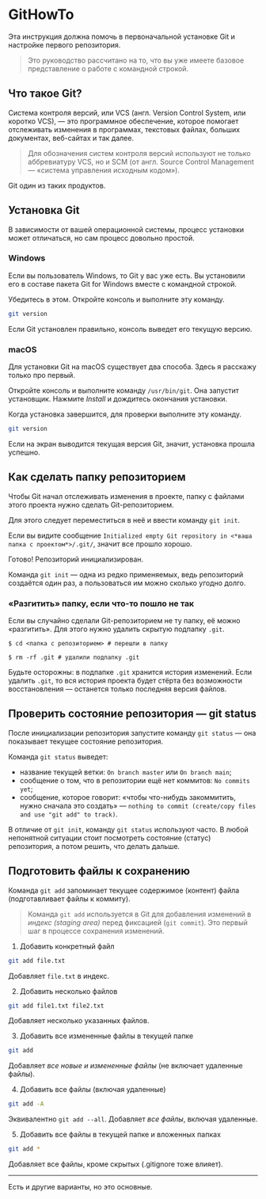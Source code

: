 # GitHowTo

Эта инструкция должна помочь в первоначальной установке Git и настройке первого репозитория.

> Это руководство рассчитано на то, что вы уже имеете базовое представление о работе с командной строкой.

## Что такое Git?

Система контроля версий, или VCS (англ. Version Control System, или коротко VCS), — это программное обеспечение, которое помогает отслеживать изменения в программах, текстовых файлах, больших документах, веб-сайтах и так далее.

> Для обозначения систем контроля версий используют не только аббревиатуру VCS, но и SCM (от англ. Source Control Management — «система управления исходным кодом»).

Git один из таких продуктов.

## Установка Git

В зависимости от вашей операционной системы, процесс установки может отличаться, но сам процесс довольно простой.

### Windows
Если вы пользователь Windows, то Git у вас уже есть. Вы установили его в составе пакета Git for Windows вместе с командной строкой.

Убедитесь в этом. Откройте консоль и выполните эту команду.
```bash
git version
```
Если Git установлен правильно, консоль выведет его текущую версию. 

### macOS

Для установки Git на macOS существует два способа. Здесь я расскажу только про первый.

Откройте консоль и выполните команду `/usr/bin/git`. Она запустит установщик. Нажмите *Install* и дождитесь окончания установки.

Когда установка завершится, для проверки выполните эту команду.
```bash
git version
```
Если на экран выводится текущая версия Git, значит, установка прошла успешно.

## Как сделать папку репозиторием

Чтобы Git начал отслеживать изменения в проекте, папку с файлами этого проекта нужно сделать Git-репозиторием.

Для этого следует переместиться в неё и ввести команду `git init`.

Если вы видите сообщение `Initialized empty Git repository in <*ваша папка с проектом*>/.git/`, значит все прошло хорошо.

Готово! Репозиторий инициализирован.

Команда `git init` — одна из редко применяемых, ведь репозиторий создаётся один раз, а пользоваться им можно сколько угодно долго.

### «Разгитить» папку, если что-то пошло не так

Если вы случайно сделали Git-репозиторием не ту папку, её можно «разгитить». Для этого нужно удалить скрытую подпапку `.git`.

	$ cd <папка с репозиторием> # перешли в папку

	$ rm -rf .git # удалили подпапку .git

Будьте осторожны: в подпапке `.git` хранится история изменений. Если удалить `.git`, то вся история проекта будет стёрта без возможности восстановления — останется только последняя версия файлов.

## Проверить состояние репозитория — git status

После инициализации репозитория запустите команду `git status` — она показывает текущее состояние репозитория.

Команда `git status` выведет:
- название текущей ветки: `On branch master` или `On branch main`;
- сообщение о том, что в репозитории ещё нет коммитов: `No commits yet`;
- сообщение, которое говорит: «чтобы что-нибудь закоммитить, нужно сначала это создать» — `nothing to commit (create/copy files and use "git add" to track)`.

В отличие от `git init`, команду `git status` используют часто. В любой непонятной ситуации стоит посмотреть состояние (статус) репозитория, а потом решить, что делать дальше.

## Подготовить файлы к сохранению

Команда `git add` запоминает текущее содержимое (контент) файла (подготавливает файлы к коммиту).

> Команда `git add` используется в Git для добавления изменений в *индекс (staging area)* перед фиксацией (`git commit`). Это первый шаг в процессе сохранения изменений.

1. Добавить конкретный файл
```bash
git add file.txt
```
Добавляет `file.txt` в индекс.

2. Добавить несколько файлов
```bash
git add file1.txt file2.txt
```
Добавляет несколько указанных файлов.

3. Добавить все измененные файлы в текущей папке
```bash
git add
```
Добавляет *все новые и измененные файлы* (не включает удаленные файлы).

4. Добавить все файлы (включая удаленные)
```bash
git add -A
```
Эквивалентно `git add --all`. Добавляет *все файлы*, включая удаленные.

5. Добавить все файлы в текущей папке и вложенных папках
```bash
git add *
```
Добавляет все файлы, кроме скрытых (.gitignore тоже влияет).

---

Есть и другие варианты, но это основные.
